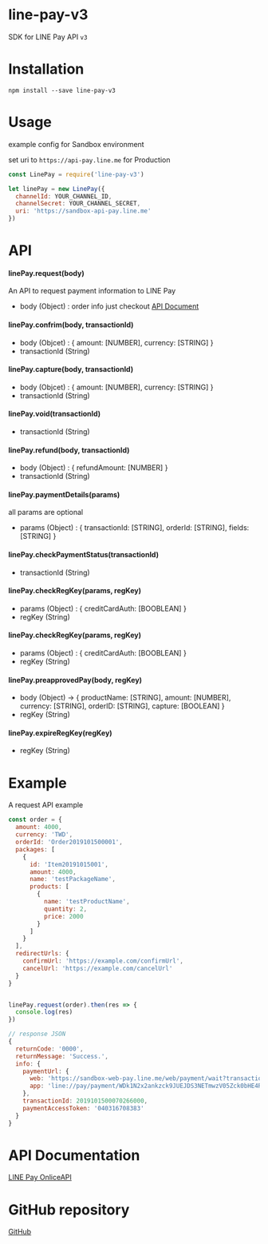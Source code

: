 # line-pay-v3
SDK for LINE Pay API `v3`


# Installation

```
npm install --save line-pay-v3
```

# Usage

example config for Sandbox environment

set uri to `https://api-pay.line.me` for Production

``` javascript
const LinePay = require('line-pay-v3')

let linePay = new LinePay({
  channelId: YOUR_CHANNEL_ID,
  channelSecret: YOUR_CHANNEL_SECRET,
  uri: 'https://sandbox-api-pay.line.me'
})

```

# API

#### linePay.request(body)

An API to request payment information to LINE Pay


- body (Object) : order info just checkout [API Document](https://pay.line.me/tw/developers/apis/onlineApis?locale=en_US)

#### linePay.confrim(body, transactionId)
- body (Objcet) : { amount: [NUMBER], currency: [STRING] }
- transactionId (String) 

#### linePay.capture(body, transactionId)
- body (Objcet) : { amount: [NUMBER], currency: [STRING] }
- transactionId (String) 

#### linePay.void(transactionId)
- transactionId (String)

#### linePay.refund(body, transactionId)
- body (Object) : { refundAmount: [NUMBER] }
- transactionId (String)

#### linePay.paymentDetails(params)
all params are optional

- params (Object) : { transactionId: [STRING], orderId: [STRING], fields: [STRING] } 

#### linePay.checkPaymentStatus(transactionId)
- transactionId (String)

#### linePay.checkRegKey(params, regKey)
- params (Object) : { creditCardAuth: [BOOBLEAN] }
- regKey (String)

#### linePay.checkRegKey(params, regKey)
- params (Object) : { creditCardAuth: [BOOBLEAN] }
- regKey (String)

#### linePay.preapprovedPay(body, regKey)
- body (Object) -> { productName: [STRING], amount: [NUMBER], currency: [STRING], orderID: [STRING], capture: [BOOLEAN] }
- regKey (String)

#### linePay.expireRegKey(regKey)
- regKey (String)

# Example
A request API example

``` javascript
const order = {
  amount: 4000,
  currency: 'TWD',
  orderId: 'Order2019101500001',
  packages: [
    {
      id: 'Item20191015001',
      amount: 4000,
      name: 'testPackageName',
      products: [
        {
          name: 'testProductName',
          quantity: 2,
          price: 2000
        }
      ]
    }
  ],
  redirectUrls: {
    confirmUrl: 'https://example.com/confirmUrl',
    cancelUrl: 'https://example.com/cancelUrl'
  }
}


linePay.request(order).then(res => {
  console.log(res)
})

// response JSON
{
  returnCode: '0000',
  returnMessage: 'Success.',
  info: {
    paymentUrl: {
      web: 'https://sandbox-web-pay.line.me/web/payment/wait?transactionReserveId=WDk1N2x2ankzck9JUEJDS3NETmwzV05Zckw0bHE4R25PSWZ5N0xDR25RaRLdE5YMU1yUlpxqQU8wGF4V2llUQx',
      app: 'line://pay/payment/WDk1N2x2ankzck9JUEJDS3NETmwzV05Zck0bHE4R25PSWZ5N0xDR25RnRLdE5YMU1xyUlpqQU8waGF4Vx2llUQ'
    },
    transactionId: 2019101500070266000,
    paymentAccessToken: '040316708383'
  }
}

```

# API Documentation

[LINE Pay OnliceAPI](https://pay.line.me/tw/developers/apis/onlineApis?locale=en_US)

# GitHub repository

[GitHub](https://github.com/r3850355/line-pay-v3)
